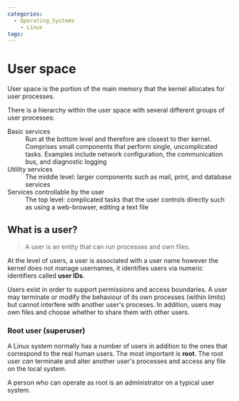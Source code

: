 ```yaml
---
categories:
  - Operating_Systems
    - Linux
tags:
---
```


# User space

User space is the portion of the main memory that the kernel allocates for user processes.

There is a hierarchy within the user space with several different groups of user processes:

<dl>
<dt>Basic services</dt>
<dd>Run at the bottom level and therefore are closest to ther kernel. Comprises small components that perform single, uncomplicated tasks. Examples include network configuration, the communication bus, and diagnostic logging</dd> 
<dt>Utiility services</dt>
<dd>The middle level: larger components such as mail, print, and database services</dd>
<dt>Services controllable by the user</dt>
<dd>The top level: complicated tasks that the user controls directly such as using a web-browser, editing a text file</dd>
</dl>

## What is a user?

> A user is an entity that can run processes and own files.

At the level of users, a user is associated with a user name however the kernel does not manage usernames, it identifies users via numeric identifiers called **user IDs**.

Users exist in order to support permissions and access boundaries. A user may terminate or modify the behaviour of its own processes (within limits) but cannot interfere with another user's proceses. In addition, users may own files and choose whether to share them with other users.

### Root user (superuser)

A Linux system normally has a number of users in addition to the ones that correspond to the real human users. The most important is **root**. The root user _can_ terminate and alter another user's processes and access any file on the local system.

A person who can operate as root is an administrator on a typical user system.
